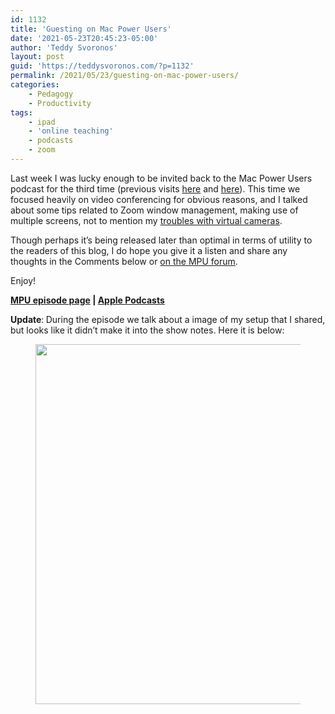 ```yaml
---
id: 1132
title: 'Guesting on Mac Power Users'
date: '2021-05-23T20:45:23-05:00'
author: 'Teddy Svoronos'
layout: post
guid: 'https://teddysvoronos.com/?p=1132'
permalink: /2021/05/23/guesting-on-mac-power-users/
categories:
    - Pedagogy
    - Productivity
tags:
    - ipad
    - 'online teaching'
    - podcasts
    - zoom
---
```


<!-- wp:paragraph -->
<p>Last week I was lucky enough to be invited back to the Mac Power Users podcast for the third time (previous visits <a href="https://www.relay.fm/mpu/319">here</a> and <a href="https://www.relay.fm/mpu/383">here</a>). This time we focused heavily on video conferencing for obvious reasons, and I talked about some tips related to Zoom window management, making use of multiple screens, not to mention my <a href="https://teddysvoronos.com/2020/09/07/the-promise-and-peril-of-virtual-cameras-on-zoom/">troubles with virtual cameras</a>.</p>
<!-- /wp:paragraph -->

<!-- wp:paragraph -->
<p>Though perhaps it’s being released later than optimal in terms of utility to the readers of this blog, I do hope you give it a listen and share any thoughts in the Comments below or <a href="https://talk.macpowerusers.com/t/589-zoom-jiu-jitsu-with-teddy-svoronos/23467/2">on the MPU forum</a>.</p>
<!-- /wp:paragraph -->

<!-- wp:paragraph -->
<p>Enjoy!</p>
<!-- /wp:paragraph -->

<!-- wp:paragraph {"align":"center"} -->
<p class="has-text-align-center"><strong><a href="https://www.relay.fm/mpu/589">MPU episode page</a> | <a href="https://podcasts.apple.com/us/podcast/mac-power-users/id458066753?i=1000522844953">Apple Podcasts</a></strong></p>
<!-- /wp:paragraph -->

<!-- wp:paragraph -->
<p><strong>Update</strong>:<strong> </strong>During the episode we talk about a image of my setup that I shared, but looks like it didn’t make it into the show notes. Here it is below:</p>
<!-- /wp:paragraph -->

<!-- wp:image {"id":1137,"width":768,"height":576,"sizeSlug":"large","linkDestination":"media"} -->
<figure class="wp-block-image size-large is-resized"><a href="https://teddysvoronos.com/wp-content/uploads/2021/05/C3BB01D7-0FE6-41B3-90FE-F4BFC9D95293-scaled.jpeg"><img src="https://teddysvoronos.com/wp-content/uploads/2021/05/C3BB01D7-0FE6-41B3-90FE-F4BFC9D95293-1024x768.jpeg" alt="" class="wp-image-1137" width="768" height="576"/></a></figure>
<!-- /wp:image -->